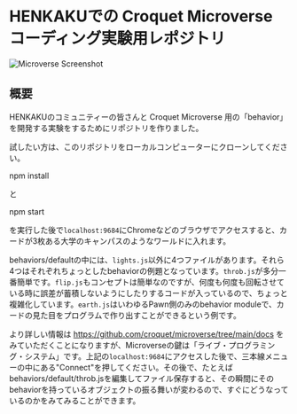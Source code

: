 # HENKAKUでの Croquet Microverse コーディング実験用レポジトリ

![Microverse Screenshot](https://croquet.io/images/microversess.png)

## 概要
HENKAKUのコミュニティーの皆さんと Croquet Microverse 用の「behavior」を開発する実験をするためにリポジトリを作りました。

試したい方は、このリポジトリをローカルコンピューターにクローンしてください。

   npm install

と

   npm start

を実行した後で`localhost:9684`にChromeなどのブラウザでアクセスすると、カードが3枚ある大学のキャンパスのようなワールドに入れます。

behaviors/defaultの中には、`lights.js`以外に4つファイルがあります。それら4つはそれぞれちょっとしたbehaviorの例題となっています。`throb.js`が多分一番簡単です。`flip.js`もコンセプトは簡単なのですが、何度も何度も回転させている時に誤差が蓄積しないようにしたりするコードが入っているので、ちょっと複雑化しています。`earth.js`はいわゆるPawn側のみのbehavior moduleで、カードの見た目をプログラムで作り出すことができるという例です。

より詳しい情報は https://github.com/croquet/microverse/tree/main/docs をみていただくことになりますが、Microverseの鍵は「ライブ・プログラミング・システム」です。上記の`localhost:9684`にアクセスした後で、三本線メニューの中にある"Connect"を押してください。その後で、たとえばbehaviors/default/throb.jsを編集してファイル保存すると、その瞬間にそのbehaviorを持っているオブジェクトの振る舞いが変わるので、すぐにどうなっているのかをみてみることができます。
